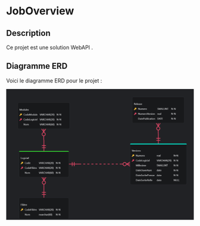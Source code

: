 # JobOverview

## Description
Ce projet est une solution WebAPI .

## Diagramme ERD
Voici le diagramme ERD pour le projet :

![Diagramme ERD de JobOverview](images/JobOverview.png)


